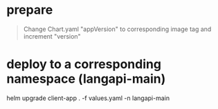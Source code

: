 # prepare
> Change Chart.yaml "appVersion" to corresponding image tag and increment "version"

# deploy to a corresponding namespace (langapi-main)

helm upgrade client-app . -f values.yaml -n langapi-main